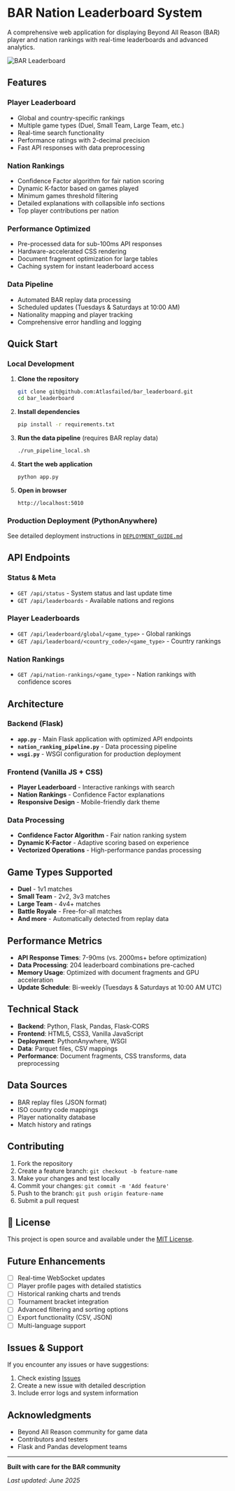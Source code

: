 # BAR Nation Leaderboard System

A comprehensive web application for displaying Beyond All Reason (BAR) player and nation rankings with real-time leaderboards and advanced analytics.

![BAR Leaderboard](static/images/logo.png)

## Features

### **Player Leaderboard**
- Global and country-specific rankings
- Multiple game types (Duel, Small Team, Large Team, etc.)
- Real-time search functionality
- Performance ratings with 2-decimal precision
- Fast API responses with data preprocessing

### **Nation Rankings** 
- Confidence Factor algorithm for fair nation scoring
- Dynamic K-factor based on games played
- Minimum games threshold filtering
- Detailed explanations with collapsible info sections
- Top player contributions per nation

### **Performance Optimized**
- Pre-processed data for sub-100ms API responses
- Hardware-accelerated CSS rendering
- Document fragment optimization for large tables
- Caching system for instant leaderboard access

### **Data Pipeline**
- Automated BAR replay data processing
- Scheduled updates (Tuesdays & Saturdays at 10:00 AM)
- Nationality mapping and player tracking
- Comprehensive error handling and logging

## Quick Start

### Local Development

1. **Clone the repository**
   ```bash
   git clone git@github.com:Atlasfailed/bar_leaderboard.git
   cd bar_leaderboard
   ```

2. **Install dependencies**
   ```bash
   pip install -r requirements.txt
   ```

3. **Run the data pipeline** (requires BAR replay data)
   ```bash
   ./run_pipeline_local.sh
   ```

4. **Start the web application**
   ```bash
   python app.py
   ```

5. **Open in browser**
   ```
   http://localhost:5010
   ```

### Production Deployment (PythonAnywhere)

See detailed deployment instructions in [`DEPLOYMENT_GUIDE.md`](DEPLOYMENT_GUIDE.md)

## API Endpoints

### Status & Meta
- `GET /api/status` - System status and last update time
- `GET /api/leaderboards` - Available nations and regions

### Player Leaderboards
- `GET /api/leaderboard/global/<game_type>` - Global rankings
- `GET /api/leaderboard/<country_code>/<game_type>` - Country rankings

### Nation Rankings
- `GET /api/nation-rankings/<game_type>` - Nation rankings with confidence scores

## Architecture

### Backend (Flask)
- **`app.py`** - Main Flask application with optimized API endpoints
- **`nation_ranking_pipeline.py`** - Data processing pipeline
- **`wsgi.py`** - WSGI configuration for production deployment

### Frontend (Vanilla JS + CSS)
- **Player Leaderboard** - Interactive rankings with search
- **Nation Rankings** - Confidence Factor explanations
- **Responsive Design** - Mobile-friendly dark theme

### Data Processing
- **Confidence Factor Algorithm** - Fair nation ranking system
- **Dynamic K-Factor** - Adaptive scoring based on experience
- **Vectorized Operations** - High-performance pandas processing

## Game Types Supported

- **Duel** - 1v1 matches
- **Small Team** - 2v2, 3v3 matches  
- **Large Team** - 4v4+ matches
- **Battle Royale** - Free-for-all matches
- **And more** - Automatically detected from replay data

## Performance Metrics

- **API Response Times**: 7-90ms (vs. 2000ms+ before optimization)
- **Data Processing**: 204 leaderboard combinations pre-cached
- **Memory Usage**: Optimized with document fragments and GPU acceleration
- **Update Schedule**: Bi-weekly (Tuesdays & Saturdays at 10:00 AM UTC)

## Technical Stack

- **Backend**: Python, Flask, Pandas, Flask-CORS
- **Frontend**: HTML5, CSS3, Vanilla JavaScript
- **Deployment**: PythonAnywhere, WSGI
- **Data**: Parquet files, CSV mappings
- **Performance**: Document fragments, CSS transforms, data preprocessing

## Data Sources

- BAR replay files (JSON format)
- ISO country code mappings
- Player nationality database
- Match history and ratings

## Contributing

1. Fork the repository
2. Create a feature branch: `git checkout -b feature-name`
3. Make your changes and test locally
4. Commit your changes: `git commit -m 'Add feature'`
5. Push to the branch: `git push origin feature-name`
6. Submit a pull request

## 📄 License

This project is open source and available under the [MIT License](LICENSE).

## Future Enhancements

- [ ] Real-time WebSocket updates
- [ ] Player profile pages with detailed statistics
- [ ] Historical ranking charts and trends
- [ ] Tournament bracket integration
- [ ] Advanced filtering and sorting options
- [ ] Export functionality (CSV, JSON)
- [ ] Multi-language support

## Issues & Support

If you encounter any issues or have suggestions:

1. Check existing [Issues](https://github.com/Atlasfailed/bar_leaderboard/issues)
2. Create a new issue with detailed description
3. Include error logs and system information

## Acknowledgments

- Beyond All Reason community for game data
- Contributors and testers
- Flask and Pandas development teams

---

**Built with care for the BAR community**

*Last updated: June 2025*
